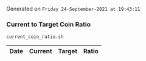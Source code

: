 Generated on `Friday 24-September-2021 at 19:43:11`

### Current to Target Coin Ratio
`current_coin_ratio.sh`

Date|Current|Target|Ratio
---|---|---|---
